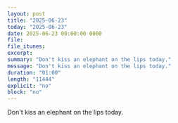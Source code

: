 ```yaml
---
layout: post
title: "2025-06-23"
today: "2025-06-23"
date: 2025-06-23 00:00:00 0000
file:
file_itunes:
excerpt:
summary: "Don't kiss an elephant on the lips today."
message: "Don't kiss an elephant on the lips today."
duration: "01:00"
length: "11444"
explicit: "no"
block: "no"
---
```

Don't kiss an elephant on the lips today.

